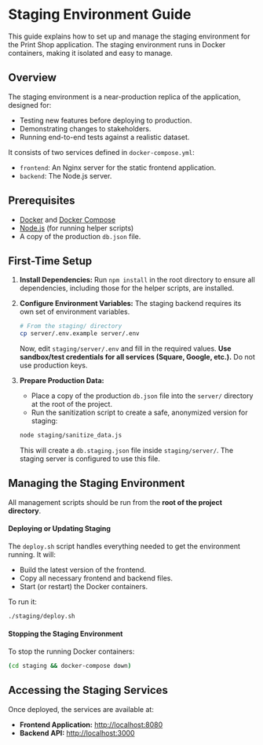 # Staging Environment Guide

This guide explains how to set up and manage the staging environment for the Print Shop application. The staging environment runs in Docker containers, making it isolated and easy to manage.

## Overview

The staging environment is a near-production replica of the application, designed for:
- Testing new features before deploying to production.
- Demonstrating changes to stakeholders.
- Running end-to-end tests against a realistic dataset.

It consists of two services defined in `docker-compose.yml`:
- `frontend`: An Nginx server for the static frontend application.
- `backend`: The Node.js server.

## Prerequisites

- [Docker](https://www.docker.com/get-started) and [Docker Compose](https://docs.docker.com/compose/install/)
- [Node.js](https://nodejs.org/) (for running helper scripts)
- A copy of the production `db.json` file.

## First-Time Setup

1.  **Install Dependencies:**
    Run `npm install` in the root directory to ensure all dependencies, including those for the helper scripts, are installed.

2.  **Configure Environment Variables:**
    The staging backend requires its own set of environment variables.
    ```bash
    # From the staging/ directory
    cp server/.env.example server/.env
    ```
    Now, edit `staging/server/.env` and fill in the required values. **Use sandbox/test credentials for all services (Square, Google, etc.).** Do not use production keys.

3.  **Prepare Production Data:**
    - Place a copy of the production `db.json` file into the `server/` directory at the root of the project.
    - Run the sanitization script to create a safe, anonymized version for staging:
    ```bash
    node staging/sanitize_data.js
    ```
    This will create a `db.staging.json` file inside `staging/server/`. The staging server is configured to use this file.

## Managing the Staging Environment

All management scripts should be run from the **root of the project directory**.

#### Deploying or Updating Staging

The `deploy.sh` script handles everything needed to get the environment running. It will:
- Build the latest version of the frontend.
- Copy all necessary frontend and backend files.
- Start (or restart) the Docker containers.

To run it:
```bash
./staging/deploy.sh
```

#### Stopping the Staging Environment

To stop the running Docker containers:
```bash
(cd staging && docker-compose down)
```

## Accessing the Staging Services

Once deployed, the services are available at:

-   **Frontend Application:** [http://localhost:8080](http://localhost:8080)
-   **Backend API:** [http://localhost:3000](http://localhost:3000)
